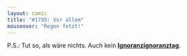 ```yaml
---
layout: comic
title: "#1795: Vor allem"
mouseover: "Regen fetzt!"
---
```


P.S.:
Tut so, als wäre nichts. Auch kein <a href="http://www.fonflatter.de/kalender"><strong>Ignoranzignoranztag</strong></a>.
